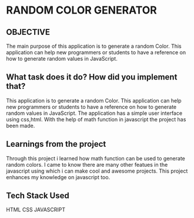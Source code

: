 
# RANDOM COLOR GENERATOR



## OBJECTIVE
The main purpose of this application is to generate a random Color. This application can help new programmers or students to have a reference on how to generate random values in JavaScript.

## What task does it do? How did you implement that?
 This application is to generate a random Color. 
 This application can help new programmers or students to have a reference on how to generate random values in JavaScript. The application has a simple user interface using css,html.
 With the help of math function in javascript the project has been made.
## Learnings from the project
Through this project i learned how math function can be used to generate random colors.
I came to know there are many other featues in the javascript using which i can make cool and awesome projects.
This project enhances my knowledge on javascript too.
## Tech Stack Used
HTML
CSS
JAVASCRIPT